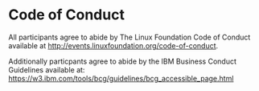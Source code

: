 # Code of Conduct

All participants agree to abide by The Linux Foundation Code of Conduct available at <http://events.linuxfoundation.org/code-of-conduct>.

Additionally particpants agree to abide by the IBM Business Conduct Guidelines available at: <https://w3.ibm.com/tools/bcg/guidelines/bcg_accessible_page.html>
